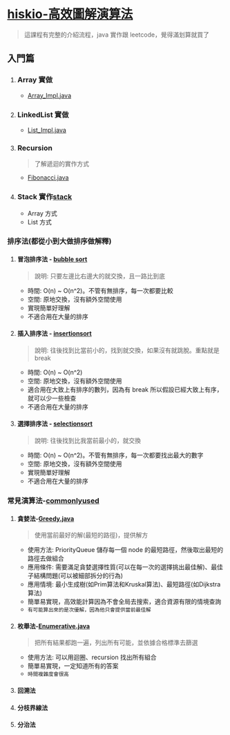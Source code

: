 # [hiskio-高效圖解演算法](src/main/java/org/datastructuresandalgorithms/hiskio)

> 這課程有完整的介紹流程，java 實作跟 leetcode，覺得滿划算就買了

## 入門篇

1. ### Array 實做
    - [Array_Impl.java](array/Array_Impl.java)
2. ### LinkedList 實做
    - [List_Impl.java](array/List_Impl.java)
3. ### Recursion
   > 了解遞迴的實作方式
    - [Fibonacci.java](Fibonacci.java)
4. ### Stack 實作[stack](stack)
    - Array 方式
    - List 方式

### 排序法(都從小到大做排序做解釋)

1. #### 冒泡排序法 - [bubble sort](sort/bubblesort)
   > 說明: 只要左邊比右邊大的就交換，且一路比到底
    - 時間: O(n) ~ O(n^2)。不管有無排序，每一次都要比較
    - 空間: 原地交換，沒有額外空間使用
    - 實現簡單好理解
    - 不適合用在大量的排序

2. #### 插入排序法 - [insertionsort](sort/insertionsort)
   > 說明: 往後找到比當前小的，找到就交換，如果沒有就跳脫。重點就是 break
    - 時間: O(n) ~ O(n^2)
    - 空間: 原地交換，沒有額外空間使用
    - 適合用在大致上有排序的數列，因為有 break 所以假設已經大致上有序，就可以少一些檢查
    - 不適合用在大量的排序

3. #### 選擇排序法 - [selectionsort](sort/selectionsort)
   > 說明: 往後找到比我當前最小的，就交換
    - 時間: O(n) ~ O(n^2)。不管有無排序，每一次都要找出最大的數字
    - 空間: 原地交換，沒有額外空間使用
    - 實現簡單好理解
    - 不適合用在大量的排序

### 常見演算法-[commonlyused](commonlyused)

1. #### 貪婪法-[Greedy.java](commonlyused/Greedy.java)
   > 使用當前最好的解(最短的路徑)，提供解方
    * 使用方法: PriorityQueue 儲存每一個 node 的最短路徑，然後取出最短的路徑去做組合
    * 應用條件: 需要滿足貪婪選擇性質(可以在每一次的選擇挑出最佳解)、最佳子結構問題(可以被細部拆分的行為)
    * 應用情境: 最小生成樹(如Prim算法和Kruskal算法)、最短路徑(如Dijkstra算法)
    * 簡單易實現，高效能計算因為不會全局去搜索，適合資源有限的情境查詢
    * `有可能算出來的是次優解，因為他只會提供當前最佳解`

2. #### 枚舉法-[Enumerative.java](commonlyused/Enumerative.java)
   > 把所有結果都跑一遍，列出所有可能，並依據合格標準去篩選
    * 使用方法: 可以用迴圈、recursion 找出所有組合
    * 簡單易實現，一定知道所有的答案
    * `時間複雜度會很高`

3. #### 回溯法
4. #### 分枝界線法
5. #### 分治法
